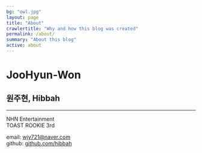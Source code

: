 ```yaml
---
bg: "owl.jpg"
layout: page
title: "About"
crawlertitle: "Why and how this blog was created"
permalink: /about/
summary: "About this blog"
active: about
---
```


<!-- 이미지 날림 -->
<!-- ![memory1]({{ site.url }}/img/baby.jpg) -->

# JooHyun-Won

## 원주현, Hibbah

----

NHN Entertainment<br>
TOAST ROOKIE 3rd

email: wjy721@naver.com<br>
github: [github.com/hibbah](https://github.com/hibbah)

